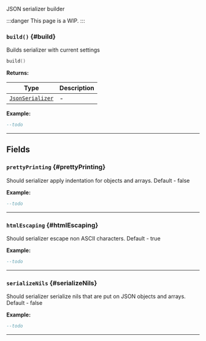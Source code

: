 JSON serializer builder

:::danger
This page is a WIP.
:::

### <code>build()</code> \{#build}

Builds serializer with current settings

```lua
build()
```

**Returns:**

| Type                                                        | Description |
| ----------------------------------------------------------- | ----------- |
| <code>[JsonSerializer](/globals/Json/JsonSerializer)</code> | -           |

**Example:**

```lua
--todo
```

---

## Fields

### <code>prettyPrinting</code> \{#prettyPrinting}

Should serializer apply indentation for objects and arrays. Default - false

**Example:**

```lua
--todo
```

---

### <code>htmlEscaping</code> \{#htmlEscaping}

Should serializer escape non ASCII characters. Default - true

**Example:**

```lua
--todo
```

---

### <code>serializeNils</code> \{#serializeNils}

Should serializer serialize nils that are put on JSON objects and arrays. Default - false

**Example:**

```lua
--todo
```

---
